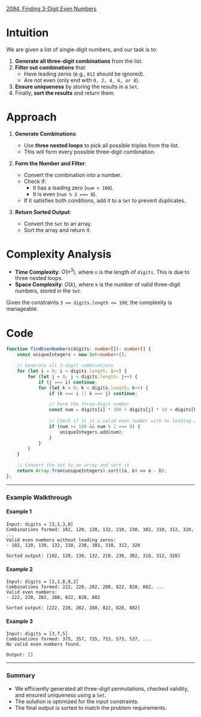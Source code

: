 [2094. Finding 3-Digit Even Numbers](https://leetcode.com/problems/finding-3-digit-even-numbers/)
# Intuition

We are given a list of single-digit numbers, and our task is to:

1. **Generate all three-digit combinations** from the list.
2. **Filter out combinations** that:
   * Have leading zeros (e.g., `012` should be ignored).
   * Are not even (only end with `0, 2, 4, 6, or 8`).
3. **Ensure uniqueness** by storing the results in a `Set`.
4. Finally, **sort the results** and return them.

# Approach

1. **Generate Combinations**:
   * Use **three nested loops** to pick all possible triples from the list.
   * This will form every possible three-digit combination.
   
2. **Form the Number and Filter**:
   * Convert the combination into a number.
   * Check if:
     * It has a leading zero (`num < 100`).
     * It is even (`num % 2 === 0`).
   * If it satisfies both conditions, add it to a `Set` to prevent duplicates.

3. **Return Sorted Output**:
   * Convert the `Set` to an array.
   * Sort the array and return it.

# Complexity Analysis

* **Time Complexity**: $O(n^3)$, where `n` is the length of `digits`. This is due to three nested loops.
* **Space Complexity**: $O(k)$, where `k` is the number of valid three-digit numbers, stored in the `Set`.

Given the constraints `3 <= digits.length <= 100`, the complexity is manageable.

# Code

```typescript
function findEvenNumbers(digits: number[]): number[] {
    const uniqueIntegers = new Set<number>();

    // Generate all 3-digit combinations
    for (let i = 0; i < digits.length; i++) {
        for (let j = 0; j < digits.length; j++) {
            if (j === i) continue;
            for (let k = 0; k < digits.length; k++) {
                if (k === i || k === j) continue;

                // Form the three-digit number
                const num = digits[i] * 100 + digits[j] * 10 + digits[k];
                
                // Check if it is a valid even number with no leading zeros
                if (num >= 100 && num % 2 === 0) {
                    uniqueIntegers.add(num);
                }
            }
        }
    }

    // Convert the set to an array and sort it
    return Array.from(uniqueIntegers).sort((a, b) => a - b);
};

```

---

### **Example Walkthrough**

#### **Example 1**

```
Input: digits = [2,1,3,0]
Combinations formed: 102, 120, 130, 132, 210, 230, 302, 310, 312, 320, ...
Valid even numbers without leading zeros:
- 102, 120, 130, 132, 210, 230, 302, 310, 312, 320

Sorted output: [102, 120, 130, 132, 210, 230, 302, 310, 312, 320]
```

#### **Example 2**

```
Input: digits = [2,2,8,8,2]
Combinations formed: 222, 228, 282, 288, 822, 828, 882, ...
Valid even numbers:
- 222, 228, 282, 288, 822, 828, 882

Sorted output: [222, 228, 282, 288, 822, 828, 882]
```

#### **Example 3**

```
Input: digits = [3,7,5]
Combinations formed: 375, 357, 735, 753, 573, 537, ...
No valid even numbers found.

Output: []
```

---

### **Summary**

* We efficiently generated all three-digit permutations, checked validity, and ensured uniqueness using a `Set`.
* The solution is optimized for the input constraints.
* The final output is sorted to match the problem requirements.
